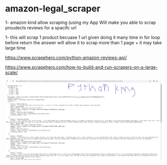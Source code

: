 # amazon-legal_scraper

1- amazon kind allow scraping  (using my App Will make you able to scrap proudects reviews for a spacifc url 

1- this will scrap 1 product becuase 1 url given doing it many time in for loop before return the answer
will allow it to scrap more than 1 page + it may take large time

https://www.scrapehero.com/python-amazon-reviews-api/


https://www.scrapehero.com/how-to-build-and-run-scrapers-on-a-large-scale/


<img src="amazon_scrap.JPG">

